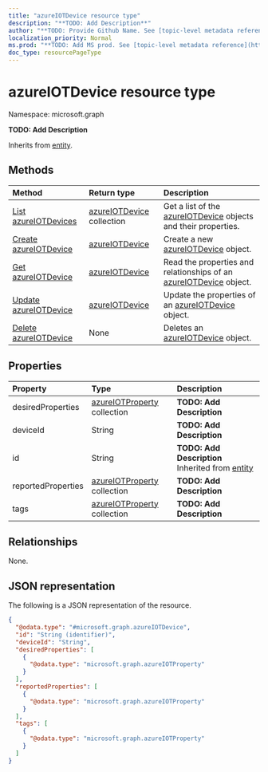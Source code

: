 ```yaml
---
title: "azureIOTDevice resource type"
description: "**TODO: Add Description**"
author: "**TODO: Provide Github Name. See [topic-level metadata reference](https://msgo.azurewebsites.net/add/document/guidelines/metadata.html#topic-level-metadata)**"
localization_priority: Normal
ms.prod: "**TODO: Add MS prod. See [topic-level metadata reference](https://msgo.azurewebsites.net/add/document/guidelines/metadata.html#topic-level-metadata)**"
doc_type: resourcePageType
---
```


# azureIOTDevice resource type

Namespace: microsoft.graph

**TODO: Add Description**


Inherits from [entity](../resources/entity.md).

## Methods
|Method|Return type|Description|
|:---|:---|:---|
|[List azureIOTDevices](../api/intune-azureiotdevice-list.md)|[azureIOTDevice](../resources/intune-azureiotdevice.md) collection|Get a list of the [azureIOTDevice](../resources/azureiotdevice.md) objects and their properties.|
|[Create azureIOTDevice](../api/intune-azureiotdevice-create.md)|[azureIOTDevice](../resources/intune-azureiotdevice.md)|Create a new [azureIOTDevice](../resources/intune-azureiotdevice.md) object.|
|[Get azureIOTDevice](../api/intune-azureiotdevice-get.md)|[azureIOTDevice](../resources/intune-azureiotdevice.md)|Read the properties and relationships of an [azureIOTDevice](../resources/intune-azureiotdevice.md) object.|
|[Update azureIOTDevice](../api/intune-azureiotdevice-update.md)|[azureIOTDevice](../resources/intune-azureiotdevice.md)|Update the properties of an [azureIOTDevice](../resources/intune-azureiotdevice.md) object.|
|[Delete azureIOTDevice](../api/intune-azureiotdevice-delete.md)|None|Deletes an [azureIOTDevice](../resources/intune-azureiotdevice.md) object.|

## Properties
|Property|Type|Description|
|:---|:---|:---|
|desiredProperties|[azureIOTProperty](../resources/intune-azureiotproperty.md) collection|**TODO: Add Description**|
|deviceId|String|**TODO: Add Description**|
|id|String|**TODO: Add Description** Inherited from [entity](../resources/entity.md)|
|reportedProperties|[azureIOTProperty](../resources/intune-azureiotproperty.md) collection|**TODO: Add Description**|
|tags|[azureIOTProperty](../resources/intune-azureiotproperty.md) collection|**TODO: Add Description**|

## Relationships
None.

## JSON representation
The following is a JSON representation of the resource.
<!-- {
  "blockType": "resource",
  "keyProperty": "id",
  "@odata.type": "microsoft.graph.azureIOTDevice",
  "baseType": "microsoft.graph.entity",
  "openType": false
}
-->
``` json
{
  "@odata.type": "#microsoft.graph.azureIOTDevice",
  "id": "String (identifier)",
  "deviceId": "String",
  "desiredProperties": [
    {
      "@odata.type": "microsoft.graph.azureIOTProperty"
    }
  ],
  "reportedProperties": [
    {
      "@odata.type": "microsoft.graph.azureIOTProperty"
    }
  ],
  "tags": [
    {
      "@odata.type": "microsoft.graph.azureIOTProperty"
    }
  ]
}
```

